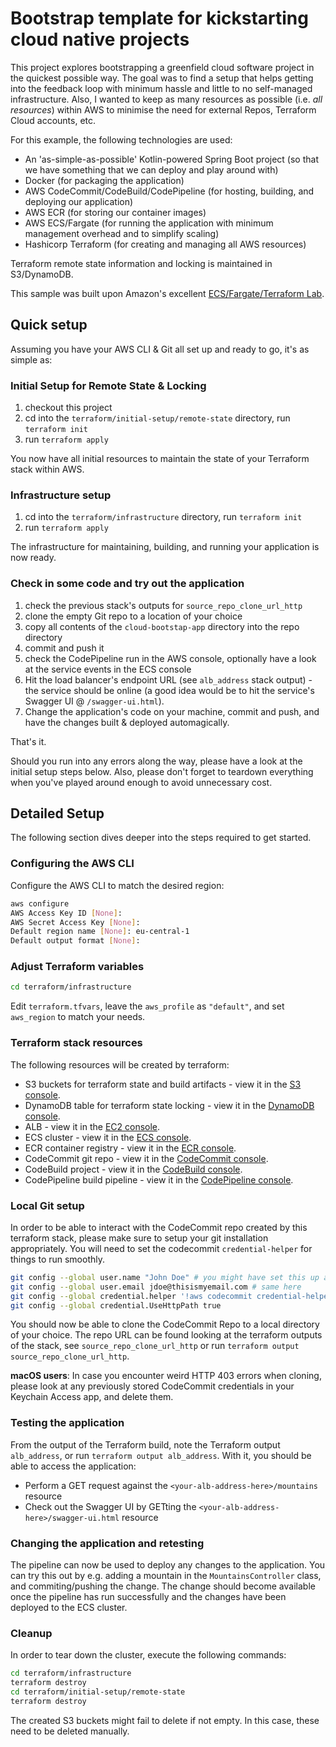 # Bootstrap template for kickstarting cloud native projects

This project explores bootstrapping a greenfield cloud software project in the quickest possible way. The goal was to find a setup that helps getting into the feedback loop with minimum hassle and little to no self-managed infrastructure. Also, I wanted to keep as many resources as possible (i.e. _all resources_) within AWS to minimise the need for external Repos, Terraform Cloud accounts, etc.

For this example, the following technologies are used:

- An 'as-simple-as-possible' Kotlin-powered Spring Boot project (so that we have something that we can deploy and play around with)
- Docker (for packaging the application)
- AWS CodeCommit/CodeBuild/CodePipeline (for hosting, building, and deploying our application)
- AWS ECR (for storing our container images)
- AWS ECS/Fargate (for running the application with minimum management overhead and to simplify scaling)
- Hashicorp Terraform (for creating and managing all AWS resources)

Terraform remote state information and locking is maintained in S3/DynamoDB.

This sample was built upon Amazon's excellent [ECS/Fargate/Terraform Lab](https://devops-ecs-fargate.workshop.aws/en/).

## Quick setup

Assuming you have your AWS CLI & Git all set up and ready to go, it's as simple as:

### Initial Setup for Remote State & Locking

1. checkout this project
2. cd into the `terraform/initial-setup/remote-state` directory, run `terraform init`
3. run `terraform apply`

You now have all initial resources to maintain the state of your Terraform stack within AWS.

### Infrastructure setup

1. cd into the `terraform/infrastructure` directory, run `terraform init`
2. run `terraform apply`

The infrastructure for maintaining, building, and running your application is now ready.

### Check in some code and try out the application

1. check the previous stack's outputs for `source_repo_clone_url_http`
2. clone the empty Git repo to a location of your choice
3. copy all contents of the `cloud-bootstap-app` directory into the repo directory
4. commit and push it
5. check the CodePipeline run in the AWS console, optionally have a look at the service events in the ECS console
6. Hit the load balancer's endpoint URL (see `alb_address` stack output) - the service should be online (a good idea would be to hit the service's Swagger UI @ `/swagger-ui.html`).
7. Change the application's code on your machine, commit and push, and have the changes built & deployed automagically.

That's it.

Should you run into any errors along the way, please have a look at the initial setup steps below. Also, please don't forget to teardown everything when you've played around enough to avoid unnecessary cost.

## Detailed Setup

The following section dives deeper into the steps required to get started.

### Configuring the AWS CLI

Configure the AWS CLI to match the desired region:

```bash
aws configure
AWS Access Key ID [None]: 
AWS Secret Access Key [None]: 
Default region name [None]: eu-central-1
Default output format [None]: 
```

### Adjust Terraform variables

```bash
cd terraform/infrastructure
```

Edit `terraform.tfvars`, leave the `aws_profile` as `"default"`, and set `aws_region` to match your needs. 

### Terraform stack resources

The following resources will be created by terraform:

- S3 buckets for terraform state and build artifacts - view it in the [S3 console](https://s3.console.aws.amazon.com/s3).
- DynamoDB table for terraform state locking - view it in the [DynamoDB console](https://s3.console.aws.amazon.com/dynamodb).
- ALB - view it in the [EC2 console](https://console.aws.amazon.com/ec2).
- ECS cluster - view it in the [ECS console](https://console.aws.amazon.com/ecs).
- ECR container registry - view it in the [ECR console](https://console.aws.amazon.com/ecr).
- CodeCommit git repo - view it in the [CodeCommit console](https://console.aws.amazon.com/codecommit).
- CodeBuild project - view it in the [CodeBuild console](https://console.aws.amazon.com/codebuild).
- CodePipeline build pipeline - view it in the [CodePipeline console](https://console.aws.amazon.com/codepipeline).

### Local Git setup

In order to be able to interact with the CodeCommit repo created by this terraform stack, please make sure to setup your git installation appropriately. You will need to set the codecommit `credential-helper` for things to run smoothly.

```bash
git config --global user.name "John Doe" # you might have set this up already
git config --global user.email jdoe@thisismyemail.com # same here
git config --global credential.helper '!aws codecommit credential-helper $@'
git config --global credential.UseHttpPath true
```

You should now be able to clone the CodeCommit Repo to a local directory of your choice. The repo URL can be found looking at the terraform outputs of the stack, see `source_repo_clone_url_http` or run `terraform output source_repo_clone_url_http`.

**macOS users**: In case you encounter weird HTTP 403 errors when cloning, please look at any previously stored CodeCommit credentials in your Keychain Access app, and delete them.

### Testing the application

From the output of the Terraform build, note the Terraform output `alb_address`, or run `terraform output alb_address`. With it, you should be able to access the application:
- Perform a GET request against the `<your-alb-address-here>/mountains` resource
- Check out the Swagger UI by GETting the `<your-alb-address-here>/swagger-ui.html` resource

### Changing the application and retesting

The pipeline can now be used to deploy any changes to the application. You can try this out by e.g. adding a mountain in the `MountainsController` class, and commiting/pushing the change. The change should become available once the pipeline has run successfully and the changes have been deployed to the ECS cluster.

### Cleanup

In order to tear down the cluster, execute the following commands:

```bash
cd terraform/infrastructure
terraform destroy
cd terraform/initial-setup/remote-state
terraform destroy
```

The created S3 buckets might fail to delete if not empty. In this case, these need to be deleted manually.
